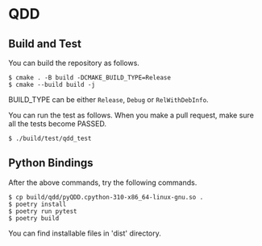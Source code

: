 # QDD

## Build and Test
You can build the repository as follows.
```
$ cmake . -B build -DCMAKE_BUILD_TYPE=Release
$ cmake --build build -j
```
BUILD_TYPE can be either `Release`, `Debug` or `RelWithDebInfo`.

You can run the test as follows. When you make a pull request, make sure all the tests become PASSED.
```
$ ./build/test/qdd_test
```

## Python Bindings
After the above commands, try the following commands.
```
$ cp build/qdd/pyQDD.cpython-310-x86_64-linux-gnu.so .
$ poetry install
$ poetry run pytest
$ poetry build
```
You can find installable files in 'dist' directory.
